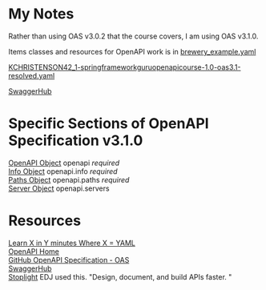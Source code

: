 # My Notes

Rather than using OAS v3.0.2 that the course covers, I am using OAS v3.1.0.

Items classes and resources for OpenAPI work is in
[brewery_example.yaml](src/main/resources/static/brewery_example.yaml)

[KCHRISTENSON42_1-springframeworkguruopenapicourse-1.0-oas3.1-resolved.yaml](static/KCHRISTENSON42_1-springframeworkguruopenapicourse-1.0-oas3.1-resolved.yaml)

[SwaggerHub](https://app.swaggerhub.com/apis/KCHRISTENSON42_1/openapi-brewery/1.0-oas3.1#/default/get_v1_beers__beerId_)

# Specific Sections of OpenAPI Specification v3.1.0
[OpenAPI Object](https://spec.openapis.org/oas/latest.html#openapi-object) openapi _required_<br>
[Info Object](https://spec.openapis.org/oas/latest.html#info-object) openapi.info _required_<br>
[Paths Object](https://spec.openapis.org/oas/latest.html#paths-object) openapi.paths _required_<br>
[Server Object]() openapi.servers

# Resources
[Learn X in Y minutes Where X = YAML](https://learnxinyminutes.com/docs/yaml/)<br>
[OpenAPI Home](https://www.openapis.org)<br>
[GitHub OpenAPI Specification - OAS](https://github.com/OAI/OpenAPI-Specification/)<br>
[SwaggerHub](http://swagger.io/tools/swaggerhub)<br>
[Stoplight](https://stoplight.io) EDJ used this. "Design, document, and build APIs faster.
"<br>
